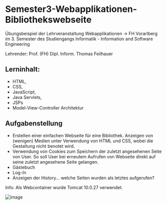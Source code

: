 # Semester3-Webapplikationen-Bibliothekswebseite

Übungsbeispiel der Lehrveranstaltung Webapplikationen
-> FH Vorarlberg im 3. Semester des Studiengangs Informatik - Information and Software Engineering

Lehrender: Prof. (FH) Dipl. Inform. Thomas Feilhauer

## Lerninhalt:
- HTML,
- CSS,
- JavaScript,
- Java Servlets,
- JSPs
- Model-View-Controller Architektur

## Aufgabenstellung
- Erstellen einer einfachen Webseite für eine Bibliothek. Anzeigen von (wenigen) Medien unter Verwendung von HTML und CSS, wobei die Gestaltung nicht benotet wird.
- Verwendung von Cookies zum Speichern der zuletzt angesehenen Seite von User. So soll User bei erneutem Aufrufen von Webseite direkt auf seine zuletzt angesehene Seite gelangen.
- Gästebuch
- Log-In
- Anzeigen der History... welche Seiten wurden als letztes aufgerufen?

Info: Als Webcontainer wurde Tomcat 10.0.27 verwendet.


![image](https://user-images.githubusercontent.com/103147059/212406752-2291edee-034f-424f-9145-167d885aa6b3.png)

